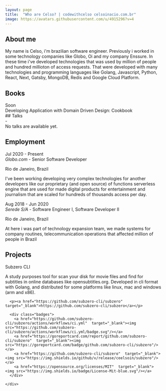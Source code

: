 ```yaml
---
layout: page
title:  "Who are Celso? | codewithcelso celsoinacio.com.br"
image: https://avatars.githubusercontent.com/u/4915296?v=4
---
```


## About me

My name is Celso, i'm brazilian software engineer. Previously i worked in some technology companies like Globo, Oi and my company Enssure. In these time i've developed technologies that was used by million of people and hundred millioton of access requests. That were developed with many technologies and programming languages like Golang, Javascript, Python, React, Next, Gatsby, MongoDB, Redis and Google Cloud Platform.

## Books
  <div class="section-row">
    <div class="first section-column date">
    Soon
    </div>
    <div class="section-column">
    Developing Application with Domain Driven Design: Cookbook
    </div>
  </div>
## Talks
  <div class="section-row">
    <div class="first section-column date">
    -
    </div>
    <div class="section-column">
    No talks are available yet.
    </div>
  </div>

## Employment
<div class="section-row job">
    <div class="first section-column">
    Jul 2020 - Present
    </div>
    <div class="section-column">
    <span> <i class="company">Globo.com</i> <span class="job-title"> - Senior Software Developer</span> </span>
    <p>Rio de Janeiro, Brazil</p>
    <p>I've been working developing  very complex technologies for another developers like our proprietary (and open source) of functions serverless engine that are used for made digital products for entertainment and journalism that are scaled for hundreds of thousands access per day.</p>
    </div>
</div>
<div class="section-row job">
    <div class="first section-column">
    Aug 2018 - Jun 2020
    </div>
    <div class="section-column">
    <span> <i class="company">Serede S/A</i> <span class="job-title">- Software Engineer I, Software Developer II</span> </span>
    <p>Rio de Janeiro, Brazil</p>
    <p>At here i was part of technology expansion team, we made systems for company routines, telecommunication operations that affected million of people in Brazil</p>
    </div>
</div>

## Projects
  <div class="section-row">
    <div class="first section-column">
      Subzero CLI
    </div>
    <div class="section-column">
      <p>A study purposes tool for scan your disk for movie files and find for subtitles in online databases like opensubtitles.org. Developed in cli format with Golang, and distributed for some platforms like linux, mac and windows (arm and x86).</p>

      <p><a href="https://github.com/subzero-cli/subzero" target="_blank">https://github.com/subzero-cli/subzero</a></p>

      <div class="badges">
        <a href="https://github.com/subzero-cli/subzero/actions/workflows/ci.yml"  target="_blank"><img src="https://github.com/subzero-cli/subzero/actions/workflows/ci.yml/badge.svg"/></a>
        <a href="https://goreportcard.com/report/github.com/subzero-cli/subzero"  target="_blank"><img src="https://goreportcard.com/badge/github.com/subzero-cli/subzero"/></a>
        <a href="https://github.com/subzero-cli/subzero"  target="_blank"><img src="https://img.shields.io/github/v/release/ceelsoin/subzero"/></a>
        <a href="https://opensource.org/licenses/MIT"  target="_blank"><img src="https://img.shields.io/badge/License-Mit-blue.svg"/></a>
      </div>

    </div>
  </div>